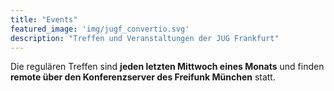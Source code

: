 ```yaml
---
title: "Events"
featured_image: 'img/jugf_convertio.svg'
description: "Treffen und Veranstaltungen der JUG Frankfurt"
---
```

Die regulären Treffen sind **jeden letzten Mittwoch eines Monats** und finden **remote über den Konferenzserver des Freifunk München** statt.
